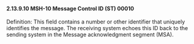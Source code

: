 #### 2.13.9.10 MSH-10 Message Control ID (ST) 00010

Definition: This field contains a number or other identifier that uniquely identifies the message. The receiving system echoes this ID back to the sending system in the Message acknowledgment segment (MSA).
